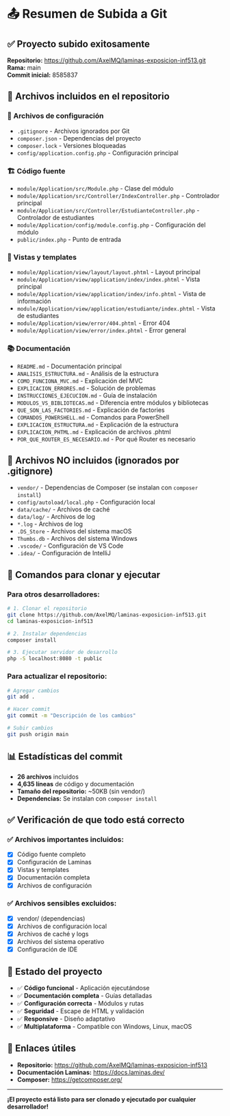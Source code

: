 # 📤 Resumen de Subida a Git

## ✅ Proyecto subido exitosamente

**Repositorio:** https://github.com/AxelMQ/laminas-exposicion-inf513.git  
**Rama:** main  
**Commit inicial:** 8585837  

## 📁 Archivos incluidos en el repositorio

### 🔧 Archivos de configuración
- `.gitignore` - Archivos ignorados por Git
- `composer.json` - Dependencias del proyecto
- `composer.lock` - Versiones bloqueadas
- `config/application.config.php` - Configuración principal

### 🏗️ Código fuente
- `module/Application/src/Module.php` - Clase del módulo
- `module/Application/src/Controller/IndexController.php` - Controlador principal
- `module/Application/src/Controller/EstudianteController.php` - Controlador de estudiantes
- `module/Application/config/module.config.php` - Configuración del módulo
- `public/index.php` - Punto de entrada

### 🎨 Vistas y templates
- `module/Application/view/layout/layout.phtml` - Layout principal
- `module/Application/view/application/index/index.phtml` - Vista principal
- `module/Application/view/application/index/info.phtml` - Vista de información
- `module/Application/view/application/estudiante/index.phtml` - Vista de estudiantes
- `module/Application/view/error/404.phtml` - Error 404
- `module/Application/view/error/index.phtml` - Error general

### 📚 Documentación
- `README.md` - Documentación principal
- `ANALISIS_ESTRUCTURA.md` - Análisis de la estructura
- `COMO_FUNCIONA_MVC.md` - Explicación del MVC
- `EXPLICACION_ERRORES.md` - Solución de problemas
- `INSTRUCCIONES_EJECUCION.md` - Guía de instalación
- `MODULOS_VS_BIBLIOTECAS.md` - Diferencia entre módulos y bibliotecas
- `QUE_SON_LAS_FACTORIES.md` - Explicación de factories
- `COMANDOS_POWERSHELL.md` - Comandos para PowerShell
- `EXPLICACION_ESTRUCTURA.md` - Explicación de la estructura
- `EXPLICACION_PHTML.md` - Explicación de archivos .phtml
- `POR_QUE_ROUTER_ES_NECESARIO.md` - Por qué Router es necesario

## 🚫 Archivos NO incluidos (ignorados por .gitignore)

- `vendor/` - Dependencias de Composer (se instalan con `composer install`)
- `config/autoload/local.php` - Configuración local
- `data/cache/` - Archivos de caché
- `data/log/` - Archivos de log
- `*.log` - Archivos de log
- `.DS_Store` - Archivos del sistema macOS
- `Thumbs.db` - Archivos del sistema Windows
- `.vscode/` - Configuración de VS Code
- `.idea/` - Configuración de IntelliJ

## 🚀 Comandos para clonar y ejecutar

### Para otros desarrolladores:
```bash
# 1. Clonar el repositorio
git clone https://github.com/AxelMQ/laminas-exposicion-inf513.git
cd laminas-exposicion-inf513

# 2. Instalar dependencias
composer install

# 3. Ejecutar servidor de desarrollo
php -S localhost:8080 -t public
```

### Para actualizar el repositorio:
```bash
# Agregar cambios
git add .

# Hacer commit
git commit -m "Descripción de los cambios"

# Subir cambios
git push origin main
```

## 📊 Estadísticas del commit

- **26 archivos** incluidos
- **4,635 líneas** de código y documentación
- **Tamaño del repositorio:** ~50KB (sin vendor/)
- **Dependencias:** Se instalan con `composer install`

## ✅ Verificación de que todo está correcto

### ✅ Archivos importantes incluidos:
- [x] Código fuente completo
- [x] Configuración de Laminas
- [x] Vistas y templates
- [x] Documentación completa
- [x] Archivos de configuración

### ✅ Archivos sensibles excluidos:
- [x] vendor/ (dependencias)
- [x] Archivos de configuración local
- [x] Archivos de caché y logs
- [x] Archivos del sistema operativo
- [x] Configuración de IDE

## 🎯 Estado del proyecto

- ✅ **Código funcional** - Aplicación ejecutándose
- ✅ **Documentación completa** - Guías detalladas
- ✅ **Configuración correcta** - Módulos y rutas
- ✅ **Seguridad** - Escape de HTML y validación
- ✅ **Responsive** - Diseño adaptativo
- ✅ **Multiplataforma** - Compatible con Windows, Linux, macOS

## 🔗 Enlaces útiles

- **Repositorio:** https://github.com/AxelMQ/laminas-exposicion-inf513
- **Documentación Laminas:** https://docs.laminas.dev/
- **Composer:** https://getcomposer.org/

---

**¡El proyecto está listo para ser clonado y ejecutado por cualquier desarrollador!**
